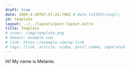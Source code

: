 ```yaml
---
draft: true
date: 2069-4-20T07:57:24.796Z # date.toISOString();
id: template
layout: ../../layouts/post-layout.astro
title: Template
# cover: /img/template.png
# domain: example.com
# link: https://example.com/my-link
# tags: [link, article, video, post] comma, seperated
---
```


Hi! My name is Melanie.

